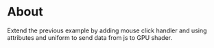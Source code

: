 # About

Extend the previous example by adding mouse click handler and using attributes and uniform to send data from js to GPU shader.